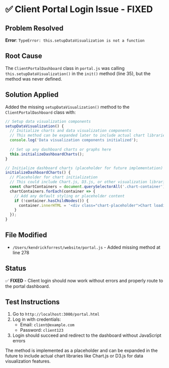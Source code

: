 # ✅ Client Portal Login Issue - FIXED

## Problem Resolved
**Error**: `TypeError: this.setupDataVisualization is not a function`

## Root Cause
The `ClientPortalDashboard` class in `portal.js` was calling `this.setupDataVisualization()` in the `init()` method (line 35), but the method was never defined.

## Solution Applied
Added the missing `setupDataVisualization()` method to the `ClientPortalDashboard` class with:

```javascript
// Setup data visualization components  
setupDataVisualization() {
  // Initialize charts and data visualization components
  // This method can be expanded later to include actual chart libraries
  console.log('Data visualization components initialized');
  
  // Set up any dashboard charts or graphs here
  this.initializeDashboardCharts();
}

// Initialize dashboard charts (placeholder for future implementation)
initializeDashboardCharts() {
  // Placeholder for chart initialization
  // This could include Chart.js, D3.js, or other visualization libraries
  const chartContainers = document.querySelectorAll('.chart-container');
  chartContainers.forEach(container => {
    // Add any default styling or placeholder content
    if (!container.hasChildNodes()) {
      container.innerHTML = '<div class="chart-placeholder">Chart loading...</div>';
    }
  });
}
```

## File Modified
- `/Users/kendrickforrest/website/portal.js` - Added missing method at line 278

## Status
✅ **FIXED** - Client login should now work without errors and properly route to the portal dashboard.

## Test Instructions
1. Go to `http://localhost:3000/portal.html`
2. Log in with credentials:
   - Email: `client@example.com`
   - Password: `client123`
3. Login should succeed and redirect to the dashboard without JavaScript errors

The method is implemented as a placeholder and can be expanded in the future to include actual chart libraries like Chart.js or D3.js for data visualization features.